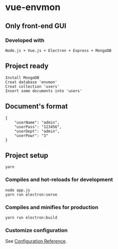 # vue-envmon
## Only front-end GUI

### Developed with
```
Node.js + Vue.js + Electron + Express + MongoDB
```

## Project ready
```
Install MongoDB
Creat database 'envmon'
Creat collection 'users'
Insert some documents into 'users'
```
## Document's format
```
{
    "userName": "admin",
    "userPass": "123456",
    "userDept": "admin",
    "userPowr": "3"
}
```

## Project setup
```
yarn
```

### Compiles and hot-reloads for development
```
node app.js
yarn run electron:serve
```

### Compiles and minifies for production
```
yarn run electron:build
```

### Customize configuration
See [Configuration Reference](https://cli.vuejs.org/config/).
